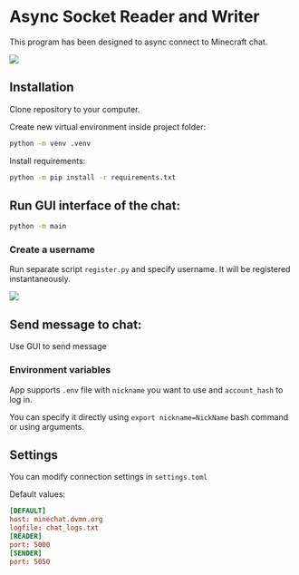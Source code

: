 # Async Socket Reader and Writer

This program has been designed to async connect to Minecraft chat.

<img src=https://user-images.githubusercontent.com/67960818/129526168-5c7625a4-334e-44f5-a6d0-1ea97c29cbf2.png />

## Installation

Clone repository to your computer.

Create new virtual environment inside project folder:

```bash
python -m venv .venv
```

Install requirements:

```bash
python -m pip install -r requirements.txt
```

## Run GUI interface of the chat:

```bash
python -m main
```

### Create a username

Run separate script `register.py` and specify username. It will be registered instantaneously.

<img src=https://user-images.githubusercontent.com/67960818/129526163-6ea3e222-0199-494a-9054-121562a7def1.png />

## Send message to chat:

Use GUI to send message

### Environment variables

App supports `.env` file with `nickname` you want to use and `account_hash` to log in.

You can specify it directly using `export nickname=NickName` bash command or using arguments.

## Settings

You can modify connection settings in `settings.toml`

Default values:

```toml
[DEFAULT]
host: minechat.dvmn.org
logfile: chat_logs.txt
[READER]
port: 5000
[SENDER]
port: 5050
```